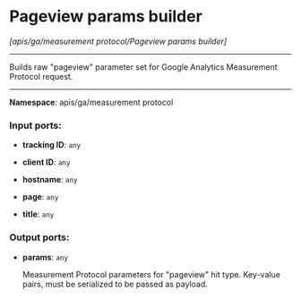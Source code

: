 # Pageview params builder

_[apis/ga/measurement protocol/Pageview params builder]_

---

Builds raw "pageview" parameter set for Google Analytics Measurement Protocol request.

---

__Namespace__: apis/ga/measurement protocol

### Input ports:

* __tracking ID__: ` any `


* __client ID__: ` any `


* __hostname__: ` any `


* __page__: ` any `


* __title__: ` any `

### Output ports:

* __params__: ` any `

    Measurement Protocol parameters for "pageview" hit type. Key-value pairs, must be serialized to be passed as payload.

